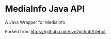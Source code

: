 # MediaInfo Java API
A Java Wrapper for MediaInfo

Forked from https://github.com/svn2github/filebot
